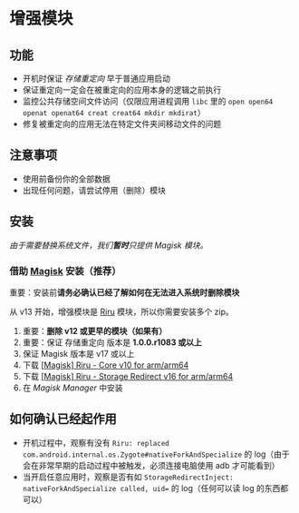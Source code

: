 # 增强模块

## 功能

* 开机时保证 _存储重定向_ 早于普通应用启动
* 保证重定向一定会在被重定向的应用本身的逻辑之前执行
* 监控公共存储空间文件访问（仅限应用进程调用 `libc` 里的 `open open64 openat openat64 creat creat64 mkdir mkdirat`）
* 修复被重定向的应用无法在特定文件夹间移动文件的问题

## 注意事项

* 使用前备份你的全部数据
* 出现任何问题，请尝试停用（删除）模块

## 安装

_由于需要替换系统文件，我们**暂时**只提供 Magisk 模块。_

### 借助 [Magisk](https://forum.xda-developers.com/apps/magisk/official-magisk-v7-universal-systemless-t3473445) 安装（推荐）

重要：安装前**请务必确认已经了解如何在无法进入系统时删除模块**

从 v13 开始，增强模块是 [Riru](https://github.com/RikkaApps/Riru) 模块，所以你需要安装多个 zip。

1. 重要：**删除 v12 或更早的模块（如果有）**
2. 重要：保证 存储重定向 版本是 **1.0.0.r1083 或以上**
3. 保证 Magisk 版本是 v17 或以上
4. 下载 [[Magisk] Riru - Core v10 for arm/arm64](https://github.com/RikkaApps/Riru/releases/download/v10/magisk-riru-core-arm-arm64-v10.zip)
5. 下载 [[Magisk] Riru - Storage Redirect v16 for arm/arm64](https://github.com/RikkaApps/StorageRedirect-assets/releases/download/assets/magisk-riru-storage-redirect-arm-arm64-v16.zip)
6. 在 _Magisk Manager_ 中安装

## 如何确认已经起作用

* 开机过程中，观察有没有 `Riru: replaced com.android.internal.os.Zygote#nativeForkAndSpecialize` 的 log（由于会在非常早期的启动过程中被触发，必须连接电脑使用 adb 才可能看到）
* 当开启任意应用时，观察是否有如 `StorageRedirectInject: nativeForkAndSpecialize called, uid=` 的 log（任何可以读 log 的东西都可以）